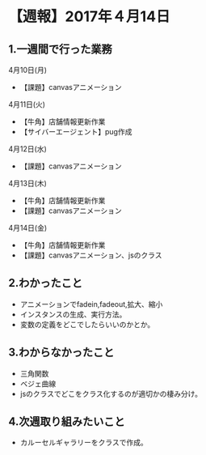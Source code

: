 # 【週報】2017年４月14日

## 1.一週間で行った業務

4月10日(月)
- 【課題】canvasアニメーション

4月11日(火)
- 【牛角】店舗情報更新作業
- 【サイバーエージェント】pug作成

4月12日(水)
- 【課題】canvasアニメーション

4月13日(木)
- 【牛角】店舗情報更新作業
- 【課題】canvasアニメーション

4月14日(金)
- 【牛角】店舗情報更新作業
- 【課題】canvasアニメーション、jsのクラス

## 2.わかったこと
- アニメーションでfadein,fadeout,拡大、縮小
- インスタンスの生成、実行方法。
- 変数の定義をどこでしたらいいのかとか。

## 3.わからなかったこと
- 三角関数
- ベジェ曲線
- jsのクラスでどこをクラス化するのが適切かの棲み分け。

## 4.次週取り組みたいこと
- カルーセルギャラリーをクラスで作成。
